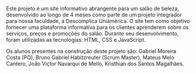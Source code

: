 Este projeto é um site informativo abrangente para um salão de beleza, desenvolvido ao longo de 4 meses como parte de um projeto integrador para nossa faculdade, a Descomplica Uniamérica. O site tem como objetivo fornecer uma plataforma informativa para os clientes aprenderem sobre os serviços, preços e promoções do salão. Durante seu desenvolvimento, foram utilizadas as tecnologias: HTML, CSS e JavaScript.

Os alunos presentes na construção deste projeto são:
Gabriel Moreira Costa (PO),
Bruno Gabriel Habitzreuter (Scrum Master),
Mateus Melo Cantero,
João Victor Navarqui de Mello,
Kristhian dos Santos Magalhães.
